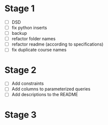 # Stage 1

- [ ] DSD
- [ ] fix python inserts
- [ ] backup
- [ ] refactor folder names
- [ ] refactor readme (according to specifications)
- [ ] fix duplicate course names

# Stage 2

- [ ] Add constraints
- [ ] Add columns to parameterized queries
- [ ] Add descriptions to the README

# Stage 3